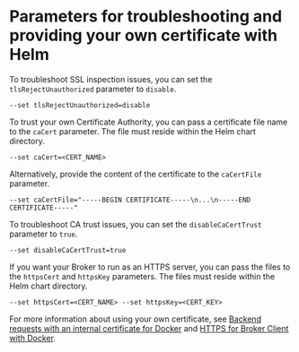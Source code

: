 # Parameters for troubleshooting and providing your own certificate with Helm

To troubleshoot SSL inspection issues, you can set the `tlsRejectUnauthorized` parameter to `disable`.

```
--set tlsRejectUnauthorized=disable
```

To trust your own Certificate Authority, you can pass a certificate file name to the `caCert` parameter. The file must reside within the Helm chart directory.

```
--set caCert=<CERT_NAME>
```

Alternatively, provide the content of the certificate to the `caCertFile` parameter.

```
--set caCertFile="-----BEGIN CERTIFICATE-----\n...\n-----END CERTIFICATE-----"
```

To troubleshoot CA trust issues, you can set the `disableCaCertTrust` parameter to `true`.

```
--set disableCaCertTrust=true
```

If you want your Broker to run as an HTTPS server, you can pass the files to the `httpsCert` and `httpsKey` parameters. The files must reside within the Helm chart directory.

```
--set httpsCert=<CERT_NAME> --set httpsKey=<CERT_KEY>
```

For more information about using your own certificate, see [Backend requests with an internal certificate for Docker](../advanced-configuration-for-snyk-broker-docker-installation/backend-requests-with-an-internal-certificate-for-docker.md) and [HTTPS for Broker Client with Docker](../advanced-configuration-for-snyk-broker-docker-installation/https-for-broker-client-with-docker.md).
